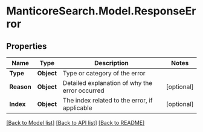 # ManticoreSearch.Model.ResponseError

## Properties

Name | Type | Description | Notes
------------ | ------------- | ------------- | -------------
**Type** | **Object** | Type or category of the error | 
**Reason** | **Object** | Detailed explanation of why the error occurred | [optional] 
**Index** | **Object** | The index related to the error, if applicable | [optional] 

[[Back to Model list]](../README.md#documentation-for-models) [[Back to API list]](../README.md#documentation-for-api-endpoints) [[Back to README]](../README.md)

